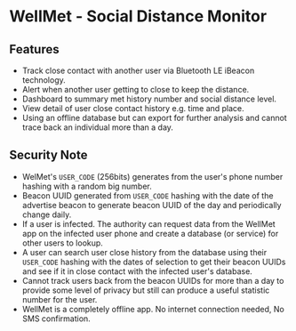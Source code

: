 # WellMet - Social Distance Monitor

## Features
- Track close contact with another user via Bluetooth LE iBeacon technology.
- Alert when another user getting to close to keep the distance.
- Dashboard to summary met history number and social distance level.
- View detail of user close contact history e.g. time and place.
- Using an offline database but can export for further analysis and cannot trace back an individual more than a day.

## Security Note
- WelMet's `USER_CODE` (256bits) generates from the user's phone number hashing with a random big number.
- Beacon UUID generated from `USER_CODE` hashing with the date of the advertise beacon to generate beacon UUID of the day and periodically change daily.
- If a user is infected. The authority can request data from the WellMet app on the infected user phone and create a database (or service) for other users to lookup.
- A user can search user close history from the database using their `USER_CODE` hashing with the dates of selection to get their beacon UUIDs and see if it in close contact with the infected user's database.
- Cannot track users back from the beacon UUIDs for more than a day to provide some level of privacy but still can produce a useful statistic number for the user.
- WellMet is a completely offline app. No internet connection needed, No SMS confirmation.
